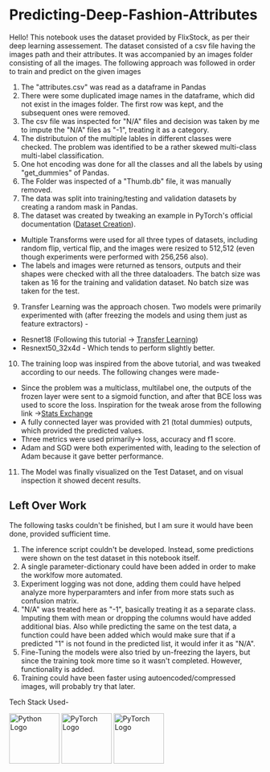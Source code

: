 # Predicting-Deep-Fashion-Attributes

Hello! 
This notebook uses the dataset provided by FlixStock, as per their deep learning assessement. The dataset consisted of a csv file having the images path and their attributes. It was accompanied by an images folder consisting of all the images.
The following approach was followed in order to train and predict on the given images


1.   The "attributes.csv" was read as a dataframe in Pandas
2.   There were some duplicated image names in the dataframe, which did not exist in the images folder. The first row was kept, and the subsequent ones were removed.
3.   The csv file was inspected for "N/A" files and decision was taken by me to impute the "N/A" files as "-1", treating it as a category.
4.   The distributuion of the multiple lables in different classes were checked. The problem was identified to be a rather skewed multi-class multi-label classification.
5.   One hot encoding was done for all the classes and all the labels by using "get_dummies" of Pandas.
6.   The Folder was inspected of a "Thumb.db" file, it was manually removed.
7.   The data was split into training/testing and validation datasets by creating a random mask in Pandas.
8.   The dataset was created by tweaking an example in PyTorch's official documentation ([Dataset Creation](https://pytorch.org/tutorials/beginner/basics/data_tutorial.html)). 
  *   Multiple Transforms were used for all three types of datasets, including random flip, vertical flip, and the images were resized to 512,512 (even though experiments were performed with 256,256 also).
  *   The labels and images were returned as tensors, outputs and their shapes were checked with all the three dataloaders. The batch size was taken as 16 for the training and validation dataset. No batch size was taken for the test. 
9.    Transfer Learning was the approach chosen. Two models were primarily experimented with (after freezing the models and using them just as feature extractors) - 
  *   Resnet18 (Following this tutorial -> [Transfer Learning](https://pytorch.org/tutorials/beginner/transfer_learning_tutorial.html#further-learning))
  *   Resnext50_32x4d - Which tends to perform slightly better.
10.   The training loop was inspired from the above tutorial, and was tweaked according to our needs. The following changes were made- 
  *   Since the problem was a multiclass, multilabel one, the outputs of the frozen layer were sent to a sigmoid function, and after that BCE loss was used to score the loss. Inspiration for the tweak arose from the following link ->[Stats Exchange](https://stats.stackexchange.com/questions/207794/what-loss-function-for-multi-class-multi-label-classification-tasks-in-neural-n)
  *   A fully connected layer was provided with 21 (total dummies) outputs, which provided the predicted values. 
  *   Three metrics were used primarily-> loss, accuracy and f1 score.
  *   Adam and SGD were both experimented with, leading to the selection of Adam because it gave better performance.    
11.   The Model was finally visualized on the Test Dataset, and on visual inspection it showed decent results.





## Left Over Work
The following tasks couldn't be finished, but I am sure it would have been done, provided sufficient time.

1.   The inference script couldn't be developed. Instead, some predictions were shown on the test dataset in this notebook itself. 
2.   A single parameter-dictionary could have been added in order to make the worklfow more automated.
3.   Experiment logging was not done, adding them could have helped analyze more hyperparamters and infer from more stats such as confusion matrix.
4.   "N/A" was treated here as "-1", basically treating it as a separate class. Imputing them with mean or dropping the columns would have added additional bias. Also while predicting the same on the test data, a function could have been added which would make sure that if a predicted "1" is not found in the predicted list, it would infer it as "N/A".
5.    Fine-Tuning the models were also tried by un-freezing the layers, but since the training took more time so it wasn't completed. However, functionality is added.
6.    Training could have been faster using autoencoded/compressed images, will probably try that later.


Tech Stack Used-   

<img src="https://cdn.worldvectorlogo.com/logos/python-5.svg" alt="Python Logo" width="100" height="100"/>
<img src="https://upload.wikimedia.org/wikipedia/commons/0/04/PyTorch_logo_white.svg" alt="PyTorch Logo" width="100" height="100"/>
<img src="https://raw.githubusercontent.com/pandas-dev/pandas/761bceb77d44aa63b71dda43ca46e8fd4b9d7422/web/pandas/static/img/pandas.svg" alt="PyTorch Logo" width="100" height="100"/>   


